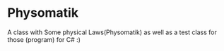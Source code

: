 ﻿# Physomatik
A class with Some physical Laws(Physomatik) as well as a test class for those (program) for C# :)
